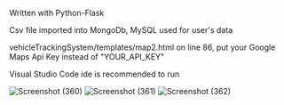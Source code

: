 Written with Python-Flask

Csv file imported into MongoDb, MySQL used for user's data

vehicleTrackingSystem/templates/map2.html on line 86, put your Google Maps Api Key instead of "YOUR_API_KEY"

Visual Studio Code ide is recommended to run


![Screenshot (360)](https://user-images.githubusercontent.com/61064869/159453301-539f6837-83f2-41ab-80ab-a40ecf86d59b.png)
![Screenshot (361)](https://user-images.githubusercontent.com/61064869/159453317-9b7ad00c-2661-49d9-bfb6-c73128f02b6d.png)
![Screenshot (362)](https://user-images.githubusercontent.com/61064869/159453329-77177899-c2ce-4bd5-83b1-787d86bc8fe9.png)
